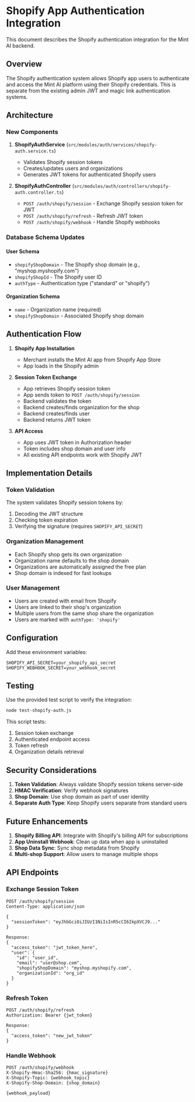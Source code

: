 # Shopify App Authentication Integration

This document describes the Shopify authentication integration for the Mint AI backend.

## Overview

The Shopify authentication system allows Shopify app users to authenticate and access the Mint AI platform using their Shopify credentials. This is separate from the existing admin JWT and magic link authentication systems.

## Architecture

### New Components

1. **ShopifyAuthService** (`src/modules/auth/services/shopify-auth.service.ts`)
   - Validates Shopify session tokens
   - Creates/updates users and organizations
   - Generates JWT tokens for authenticated Shopify users

2. **ShopifyAuthController** (`src/modules/auth/controllers/shopify-auth.controller.ts`)
   - `POST /auth/shopify/session` - Exchange Shopify session token for JWT
   - `POST /auth/shopify/refresh` - Refresh JWT token
   - `POST /auth/shopify/webhook` - Handle Shopify webhooks

### Database Schema Updates

#### User Schema
- `shopifyShopDomain` - The Shopify shop domain (e.g., "myshop.myshopify.com")
- `shopifyShopId` - The Shopify user ID
- `authType` - Authentication type ("standard" or "shopify")

#### Organization Schema
- `name` - Organization name (required)
- `shopifyShopDomain` - Associated Shopify shop domain

## Authentication Flow

1. **Shopify App Installation**
   - Merchant installs the Mint AI app from Shopify App Store
   - App loads in the Shopify admin

2. **Session Token Exchange**
   - App retrieves Shopify session token
   - App sends token to `POST /auth/shopify/session`
   - Backend validates the token
   - Backend creates/finds organization for the shop
   - Backend creates/finds user
   - Backend returns JWT token

3. **API Access**
   - App uses JWT token in Authorization header
   - Token includes shop domain and user info
   - All existing API endpoints work with Shopify JWT

## Implementation Details

### Token Validation

The system validates Shopify session tokens by:
1. Decoding the JWT structure
2. Checking token expiration
3. Verifying the signature (requires `SHOPIFY_API_SECRET`)

### Organization Management

- Each Shopify shop gets its own organization
- Organization name defaults to the shop domain
- Organizations are automatically assigned the free plan
- Shop domain is indexed for fast lookups

### User Management

- Users are created with email from Shopify
- Users are linked to their shop's organization
- Multiple users from the same shop share the organization
- Users are marked with `authType: 'shopify'`

## Configuration

Add these environment variables:

```env
SHOPIFY_API_SECRET=your_shopify_api_secret
SHOPIFY_WEBHOOK_SECRET=your_webhook_secret
```

## Testing

Use the provided test script to verify the integration:

```bash
node test-shopify-auth.js
```

This script tests:
1. Session token exchange
2. Authenticated endpoint access
3. Token refresh
4. Organization details retrieval

## Security Considerations

1. **Token Validation**: Always validate Shopify session tokens server-side
2. **HMAC Verification**: Verify webhook signatures
3. **Shop Domain**: Use shop domain as part of user identity
4. **Separate Auth Type**: Keep Shopify users separate from standard users

## Future Enhancements

1. **Shopify Billing API**: Integrate with Shopify's billing API for subscriptions
2. **App Uninstall Webhook**: Clean up data when app is uninstalled
3. **Shop Data Sync**: Sync shop metadata from Shopify
4. **Multi-shop Support**: Allow users to manage multiple shops

## API Endpoints

### Exchange Session Token
```http
POST /auth/shopify/session
Content-Type: application/json

{
  "sessionToken": "eyJhbGciOiJIUzI1NiIsInR5cCI6IkpXVCJ9..."
}

Response:
{
  "access_token": "jwt_token_here",
  "user": {
    "id": "user_id",
    "email": "user@shop.com",
    "shopifyShopDomain": "myshop.myshopify.com",
    "organizationId": "org_id"
  }
}
```

### Refresh Token
```http
POST /auth/shopify/refresh
Authorization: Bearer {jwt_token}

Response:
{
  "access_token": "new_jwt_token"
}
```

### Handle Webhook
```http
POST /auth/shopify/webhook
X-Shopify-Hmac-Sha256: {hmac_signature}
X-Shopify-Topic: {webhook_topic}
X-Shopify-Shop-Domain: {shop_domain}

{webhook_payload}
```